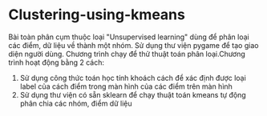 # Clustering-using-kmeans
Bài toàn phân cụm thuộc loại "Unsupervised learning" dùng để phân loại các điểm, dữ liệu về thành một nhóm.
Sử dụng thư viện pygame để tạo giao diện người dùng. Chương trình chạy để thử thuật toán phân loại.Chương trình hoạt động bằng 2 cách:
1. Sử dụng công thức toán học tính khoách cách để xác định được loại label của cách điểm trong màn hình của các điểm trên màn hình 
2. Sử dụng thư viện có sẵn sklearn để chạy thuật toán kmeans tự động phân chia các nhóm, điểm dữ liệu

#
